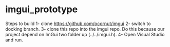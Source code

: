 # imgui_prototype
 
Steps to build
1- clone https://github.com/ocornut/imgui
2- switch to docking branch.
3- clone this repo into the imgui repo. Do this because our project depend on ImGui two folder up (../../imgui.h).
4- Open Visual Studio and run.
	